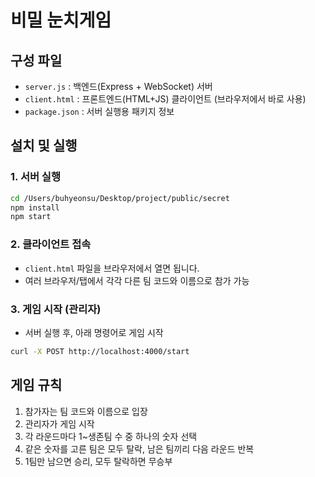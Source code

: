 # 비밀 눈치게임

## 구성 파일
- `server.js` : 백엔드(Express + WebSocket) 서버
- `client.html` : 프론트엔드(HTML+JS) 클라이언트 (브라우저에서 바로 사용)
- `package.json` : 서버 실행용 패키지 정보

## 설치 및 실행

### 1. 서버 실행
```bash
cd /Users/buhyeonsu/Desktop/project/public/secret
npm install
npm start
```

### 2. 클라이언트 접속
- `client.html` 파일을 브라우저에서 열면 됩니다.
- 여러 브라우저/탭에서 각각 다른 팀 코드와 이름으로 참가 가능

### 3. 게임 시작 (관리자)
- 서버 실행 후, 아래 명령어로 게임 시작
```bash
curl -X POST http://localhost:4000/start
```

## 게임 규칙
1. 참가자는 팀 코드와 이름으로 입장
2. 관리자가 게임 시작
3. 각 라운드마다 1~생존팀 수 중 하나의 숫자 선택
4. 같은 숫자를 고른 팀은 모두 탈락, 남은 팀끼리 다음 라운드 반복
5. 1팀만 남으면 승리, 모두 탈락하면 무승부 